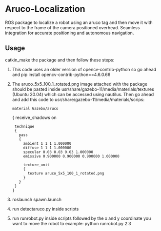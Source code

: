 # Aruco-Localization

ROS package to localize a robot using an aruco tag and then move it with respect to the frame of the camera positioned overhead.
Seamless integration for accurate positioning and autonomous navigation.

## Usage
catkin_make the package and then follow these steps:

1. This code uses an older version of opencv-contrib-python so go ahead and
   pip install opencv-contrib-python==4.6.0.66

2. The aruco_5x5_100_1_rotated.png image attached with the package should be pasted inside usr/share/gazebo-11/media/materials/textures (Ubuntu 20.04) which can be accessed using nautilus.
   Then go ahead and add this code to usr/share/gazebo-11/media/materials/scrips:

   
       material Gazebo/aruco
      {
        receive_shadows on
      
        technique
        {
          pass
          {
            ambient 1 1 1 1.000000
            diffuse 1 1 1 1.000000
            specular 0.03 0.03 0.03 1.000000 
            emissive 0.900000 0.900000 0.900000 1.000000
      
            texture_unit
            {
              texture aruco_5x5_100_1_rotated.png
            }
          }
        }
       }

4. roslaunch spawn.launch
5. run detectaruco.py inside scripts
6. run runrobot.py inside scripts followed by the x and y coordinate you want to move the robot to
   example: python runrobot.py 2 3

  
  
